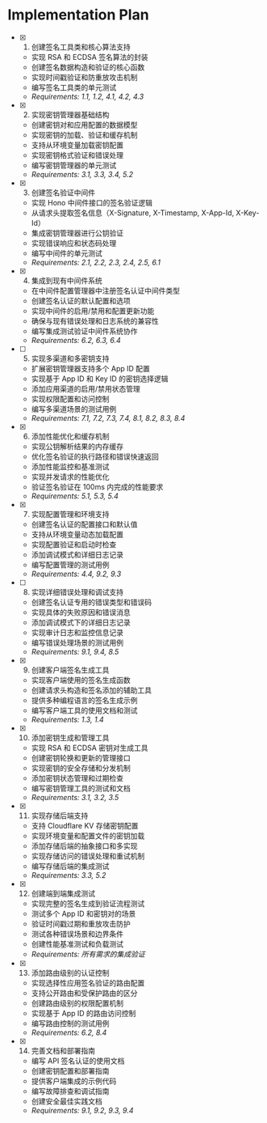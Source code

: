 # Implementation Plan

- [x] 1. 创建签名工具类和核心算法支持

  - 实现 RSA 和 ECDSA 签名算法的封装
  - 创建签名数据构造和验证的核心函数
  - 实现时间戳验证和防重放攻击机制
  - 编写签名工具类的单元测试
  - _Requirements: 1.1, 1.2, 4.1, 4.2, 4.3_

- [x] 2. 实现密钥管理器基础结构

  - 创建密钥对和应用配置的数据模型
  - 实现密钥的加载、验证和缓存机制
  - 支持从环境变量加载密钥配置
  - 实现密钥格式验证和错误处理
  - 编写密钥管理器的单元测试
  - _Requirements: 3.1, 3.3, 3.4, 5.2_

- [x] 3. 创建签名验证中间件

  - 实现 Hono 中间件接口的签名验证逻辑
  - 从请求头提取签名信息（X-Signature, X-Timestamp, X-App-Id, X-Key-Id）
  - 集成密钥管理器进行公钥验证
  - 实现错误响应和状态码处理
  - 编写中间件的单元测试
  - _Requirements: 2.1, 2.2, 2.3, 2.4, 2.5, 6.1_

- [x] 4. 集成到现有中间件系统

  - 在中间件配置管理器中注册签名认证中间件类型
  - 创建签名认证的默认配置和选项
  - 实现中间件的启用/禁用和配置更新功能
  - 确保与现有错误处理和日志系统的兼容性
  - 编写集成测试验证中间件系统协作
  - _Requirements: 6.2, 6.3, 6.4_

- [ ] 5. 实现多渠道和多密钥支持

  - 扩展密钥管理器支持多个 App ID 配置
  - 实现基于 App ID 和 Key ID 的密钥选择逻辑
  - 添加应用渠道的启用/禁用状态管理
  - 实现权限配置和访问控制
  - 编写多渠道场景的测试用例
  - _Requirements: 7.1, 7.2, 7.3, 7.4, 8.1, 8.2, 8.3, 8.4_

- [x] 6. 添加性能优化和缓存机制

  - 实现公钥解析结果的内存缓存
  - 优化签名验证的执行路径和错误快速返回
  - 添加性能监控和基准测试
  - 实现并发请求的性能优化
  - 验证签名验证在 100ms 内完成的性能要求
  - _Requirements: 5.1, 5.3, 5.4_

- [x] 7. 实现配置管理和环境支持

  - 创建签名认证的配置接口和默认值
  - 支持从环境变量动态加载配置
  - 实现配置验证和启动时检查
  - 添加调试模式和详细日志记录
  - 编写配置管理的测试用例
  - _Requirements: 4.4, 9.2, 9.3_

- [ ] 8. 实现详细错误处理和调试支持

  - 创建签名认证专用的错误类型和错误码
  - 实现具体的失败原因和错误消息
  - 添加调试模式下的详细日志记录
  - 实现审计日志和监控信息记录
  - 编写错误处理场景的测试用例
  - _Requirements: 9.1, 9.4, 8.5_

- [x] 9. 创建客户端签名生成工具

  - 实现客户端使用的签名生成函数
  - 创建请求头构造和签名添加的辅助工具
  - 提供多种编程语言的签名生成示例
  - 编写客户端工具的使用文档和测试
  - _Requirements: 1.3, 1.4_

- [x] 10. 添加密钥生成和管理工具

  - 实现 RSA 和 ECDSA 密钥对生成工具
  - 创建密钥轮换和更新的管理接口
  - 实现密钥的安全存储和分发机制
  - 添加密钥状态管理和过期检查
  - 编写密钥管理工具的测试和文档
  - _Requirements: 3.1, 3.2, 3.5_

- [x] 11. 实现存储后端支持







  - 支持 Cloudflare KV 存储密钥配置
  - 实现环境变量和配置文件的密钥加载
  - 添加存储后端的抽象接口和多实现
  - 实现存储访问的错误处理和重试机制
  - 编写存储后端的集成测试
  - _Requirements: 3.3, 5.2_

- [x] 12. 创建端到端集成测试






  - 实现完整的签名生成到验证流程测试
  - 测试多个 App ID 和密钥对的场景
  - 验证时间戳过期和重放攻击防护
  - 测试各种错误场景和边界条件
  - 创建性能基准测试和负载测试
  - _Requirements: 所有需求的集成验证_

- [x] 13. 添加路由级别的认证控制






  - 实现选择性应用签名验证的路由配置
  - 支持公开路由和受保护路由的区分
  - 创建路由级别的权限配置机制
  - 实现基于 App ID 的路由访问控制
  - 编写路由控制的测试用例
  - _Requirements: 6.2, 8.4_

- [x] 14. 完善文档和部署指南





  - 编写 API 签名认证的使用文档
  - 创建密钥配置和部署指南
  - 提供客户端集成的示例代码
  - 编写故障排查和调试指南
  - 创建安全最佳实践文档
  - _Requirements: 9.1, 9.2, 9.3, 9.4_
